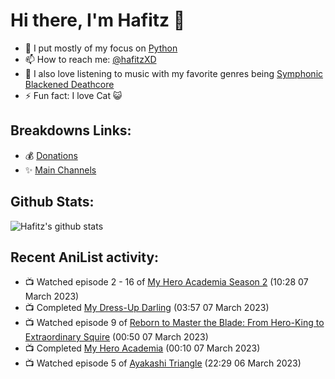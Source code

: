 # Hi there, I'm Hafitz 👋
- 🐍 I put mostly of my focus on [Python](https://python.org)
- 📫 How to reach me: [@hafitzXD](https://t.me/hafitzXD)
- 🎵 I also love listening to music with my favorite genres being [Symphonic Blackened Deathcore](https://youtu.be/qyYmS_iBcy4)
- ⚡ Fun fact: I love Cat 😺

## Breakdowns Links:
- 💰 [Donations](https://t.me/TheBreakdowns/2)
- ✨ [Main Channels](https://t.me/TheBreakdowns)

## Github Stats:
![Hafitz's github stats](https://github-readme-stats.vercel.app/api?username=breakdowns&show_icons=true&count_private=true&bg_color=00000000&text_color=777)

## Recent AniList activity:
<!-- ANILIST_ACTIVITY:start -->

-   📺 Watched episode 2 - 16 of [My Hero Academia Season 2](https://anilist.co/anime/21856) (10:28 07 March 2023)
-   📺 Completed [My Dress-Up Darling](https://anilist.co/anime/132405) (03:57 07 March 2023)
-   📺 Watched episode 9 of [Reborn to Master the Blade: From Hero-King to Extraordinary Squire](https://anilist.co/anime/142193) (00:50 07 March 2023)
-   📺 Completed [My Hero Academia](https://anilist.co/anime/21459) (00:10 07 March 2023)
-   📺 Watched episode 5 of [Ayakashi Triangle](https://anilist.co/anime/142849) (22:29 06 March 2023)

<!-- ANILIST_ACTIVITY:end -->
